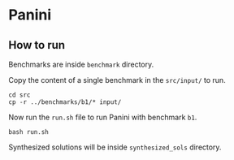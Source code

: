 # Panini

## How to run

Benchmarks are inside `benchmark` directory.

Copy the content of a single benchmark in the `src/input/` to run. 

```
cd src
cp -r ../benchmarks/b1/* input/
```

Now run the `run.sh` file to run Panini with benchmark `b1`.

```
bash run.sh
```

Synthesized solutions will be inside `synthesized_sols` directory.
